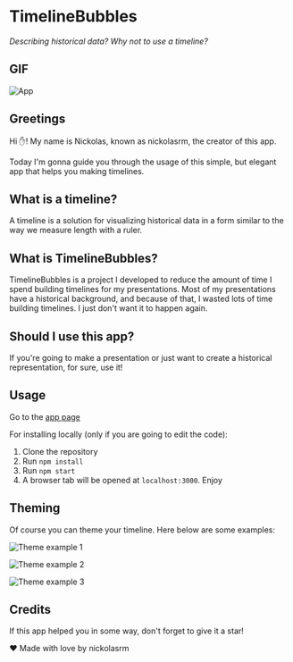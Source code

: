 # TimelineBubbles

_Describing historical data? Why not to use a timeline?_

## GIF

![App](https://github.com/nickolasrm/TimelineBubbles/blob/main/screenshots/main.gif)

## Greetings
Hi ✋! My name is Nickolas, known as nickolasrm, the creator of this app.

Today I'm gonna guide you through the
usage of this simple, but elegant app that helps you making timelines.

## What is a timeline?
A timeline is a solution for visualizing historical data in a form similar to the way we
measure length with a ruler.

## What is TimelineBubbles?
TimelineBubbles is a project I developed to reduce the amount of time I spend building
timelines for my presentations. Most of my presentations have a historical background,
and because of that, I wasted lots of time building timelines. I just don't want it to
happen again.

## Should I use this app?
If you're going to make a presentation or just want to create a historical representation,
for sure, use it!

## Usage
Go to the [app page]()

For installing locally (only if you are going to edit the code): 
1. Clone the repository
2. Run `npm install`
3. Run `npm start`
4. A browser tab will be opened at `localhost:3000`. Enjoy

## Theming
Of course you can theme your timeline. Here below are some examples:

![Theme example 1](https://github.com/nickolasrm/TimelineBubbles/blob/main/screenshots/theme1.png)

![Theme example 2](https://github.com/nickolasrm/TimelineBubbles/blob/main/screenshots/theme2.png)

![Theme example 3](https://github.com/nickolasrm/TimelineBubbles/blob/main/screenshots/theme3.png)

## Credits
If this app helped you in some way, don't forget to give it a star!

❤️ Made with love by nickolasrm
